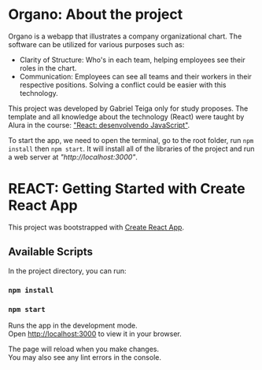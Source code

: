 # Organo: About the project

Organo is a webapp that illustrates a company organizational chart. The software can be utilized for various purposes such as:

- Clarity of Structure: Who's in each team, helping employees see their roles in the chart.
- Communication: Employees can see all teams and their workers in their respective positions. Solving a conflict could be easier with this technology.

This project was developed by Gabriel Teiga only for study proposes. The template and all knowledge about the technology (React) were taught by Alura in the course: ["React: desenvolvendo JavaScript"](https://www.alura.com.br/curso-online-react-desenvolvendo-javascript).

To start the app, we need to open the terminal, go to the root folder, run `npm install` then `npm start`. It will install all of the libraries of the project and run a web server at *"http://localhost:3000"*.

# REACT: Getting Started with Create React App

This project was bootstrapped with [Create React App](https://github.com/facebook/create-react-app).

## Available Scripts

In the project directory, you can run:

### `npm install`
### `npm start`

Runs the app in the development mode.\
Open [http://localhost:3000](http://localhost:3000) to view it in your browser.

The page will reload when you make changes.\
You may also see any lint errors in the console.
